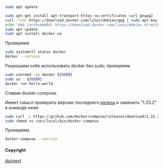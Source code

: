 ```bash
sudo apt update

sudo apt-get install apt-transport-https ca-certificates curl gnupg2 
curl -fsSL https://download.docker.com/linux/debian/gpg | sudo apt-key add -
echo "deb [arch=amd64] https://download.docker.com/linux/debian stretch stable" | sudo tee -a /etc/apt/sources.list
sudo apt update
sudo apt install docker-ce
```

Проверяем
```bash
sudo systemctl status docker
docker --version
```



Разрешаем себе использовать docker без sudo, проверяем
```bash
sudo usermod -aG docker ${USER}
sudo su - ${USER}
docker run hello-world
```

Ставим docker-compose.

Имеет смысл проверить версию последнего [релиза](https://github.com/docker/compose/releases) и заменить "1.23.2" в команде ниже

```bash
sudo curl -L https://github.com/docker/compose/releases/download/1.23.2/docker-compose-Linux-x86_64 -o /usr/local/bin/docker-compose
sudo chmod +x /usr/local/bin/docker-compose
```

Проверяем
```bash
docker-compose --version
```


#### Copyright
[daznext](https://gist.github.com/daznext)

